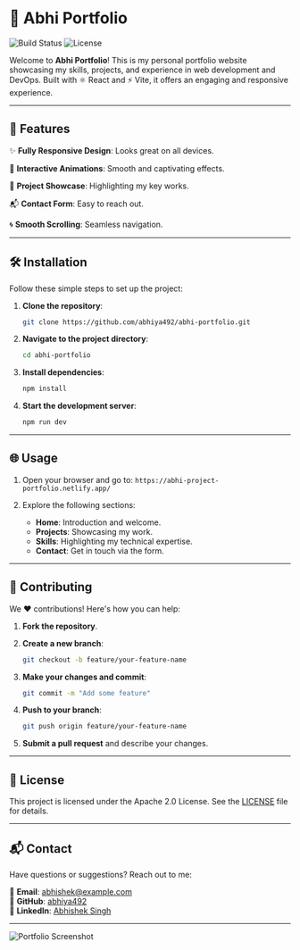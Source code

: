 # 🌟 Abhi Portfolio

![Build Status](https://img.shields.io/badge/build-passing-brightgreen) ![License](https://img.shields.io/badge/license-Apache%202.0-blue)

Welcome to **Abhi Portfolio**! This is my personal portfolio website showcasing my skills, projects, and experience in web development and DevOps. Built with ⚛️ React and ⚡ Vite, it offers an engaging and responsive experience.

---

## 🚀 Features

✨ **Fully Responsive Design**: Looks great on all devices.

🎨 **Interactive Animations**: Smooth and captivating effects.

📂 **Project Showcase**: Highlighting my key works.

📬 **Contact Form**: Easy to reach out.

🌀 **Smooth Scrolling**: Seamless navigation.

---

## 🛠️ Installation

Follow these simple steps to set up the project:

1. **Clone the repository**:
   ```bash
   git clone https://github.com/abhiya492/abhi-portfolio.git
   ```

2. **Navigate to the project directory**:
   ```bash
   cd abhi-portfolio
   ```

3. **Install dependencies**:
   ```bash
   npm install
   ```

4. **Start the development server**:
   ```bash
   npm run dev
   ```

---

## 🌐 Usage

1. Open your browser and go to: `https://abhi-project-portfolio.netlify.app/`

2. Explore the following sections:
   - **Home**: Introduction and welcome.
   - **Projects**: Showcasing my work.
   - **Skills**: Highlighting my technical expertise.
   - **Contact**: Get in touch via the form.

---

## 🤝 Contributing

We ❤️ contributions! Here's how you can help:

1. **Fork the repository**.

2. **Create a new branch**:
   ```bash
   git checkout -b feature/your-feature-name
   ```

3. **Make your changes and commit**:
   ```bash
   git commit -m "Add some feature"
   ```

4. **Push to your branch**:
   ```bash
   git push origin feature/your-feature-name
   ```

5. **Submit a pull request** and describe your changes.

---

## 📜 License

This project is licensed under the Apache 2.0 License. See the [LICENSE](LICENSE) file for details.

---

## 📬 Contact

Have questions or suggestions? Reach out to me:

📧 **Email**: abhishek@example.com  
🐙 **GitHub**: [abhiya492](https://github.com/abhiya492)  
💼 **LinkedIn**: [Abhishek Singh](https://www.linkedin.com/in/abhishek-singh-1604b9221)

---

![Portfolio Screenshot](public/images/portfolio-screenshot.png)
